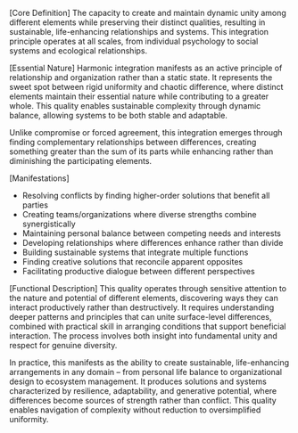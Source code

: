 [Core Definition]
The capacity to create and maintain dynamic unity among different elements while preserving their distinct qualities, resulting in sustainable, life-enhancing relationships and systems. This integration principle operates at all scales, from individual psychology to social systems and ecological relationships.

[Essential Nature]
Harmonic integration manifests as an active principle of relationship and organization rather than a static state. It represents the sweet spot between rigid uniformity and chaotic difference, where distinct elements maintain their essential nature while contributing to a greater whole. This quality enables sustainable complexity through dynamic balance, allowing systems to be both stable and adaptable.

Unlike compromise or forced agreement, this integration emerges through finding complementary relationships between differences, creating something greater than the sum of its parts while enhancing rather than diminishing the participating elements.

[Manifestations]
- Resolving conflicts by finding higher-order solutions that benefit all parties
- Creating teams/organizations where diverse strengths combine synergistically
- Maintaining personal balance between competing needs and interests
- Developing relationships where differences enhance rather than divide
- Building sustainable systems that integrate multiple functions
- Finding creative solutions that reconcile apparent opposites
- Facilitating productive dialogue between different perspectives

[Functional Description]
This quality operates through sensitive attention to the nature and potential of different elements, discovering ways they can interact productively rather than destructively. It requires understanding deeper patterns and principles that can unite surface-level differences, combined with practical skill in arranging conditions that support beneficial interaction. The process involves both insight into fundamental unity and respect for genuine diversity.

In practice, this manifests as the ability to create sustainable, life-enhancing arrangements in any domain – from personal life balance to organizational design to ecosystem management. It produces solutions and systems characterized by resilience, adaptability, and generative potential, where differences become sources of strength rather than conflict. This quality enables navigation of complexity without reduction to oversimplified uniformity.